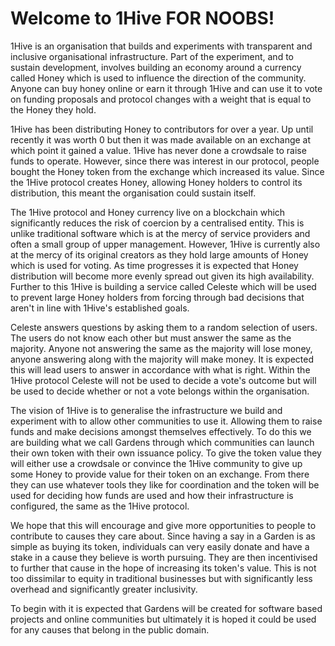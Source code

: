 # Welcome to 1Hive FOR NOOBS!

1Hive is an organisation that builds and experiments with transparent and inclusive organisational infrastructure. Part of the experiment, and to sustain development, involves building an economy around a currency called Honey which is used to influence the direction of the community. Anyone can buy honey online or earn it through 1Hive and can use it to vote on funding proposals and protocol changes with a weight that is equal to the Honey they hold.

1Hive has been distributing Honey to contributors for over a year. Up until recently it was worth 0 but then it was made available on an exchange at which point it gained a value. 1Hive has never done a crowdsale to raise funds to operate. However, since there was interest in our protocol, people bought the Honey token from the exchange which increased its value. Since the 1Hive protocol creates Honey, allowing Honey holders to control its distribution, this meant the organisation could sustain itself.

The 1Hive protocol and Honey currency live on a blockchain which significantly reduces the risk of coercion by a centralised entity. This is unlike traditional software which is at the mercy of service providers and often a small group of upper management. However, 1Hive is currently also at the mercy of its original creators as they hold large amounts of Honey which is used for voting. As time progresses it is expected that Honey distribution will become more evenly spread out given its high availability. Further to this 1Hive is building a service called Celeste which will be used to prevent large Honey holders from forcing through bad decisions that aren't in line with 1Hive's established goals.

Celeste answers questions by asking them to a random selection of users. The users do not know each other but must answer the same as the majority. Anyone not answering the same as the majority will lose money, anyone answering along with the majority will make money. It is expected this will lead users to answer in accordance with what is right. Within the 1Hive protocol Celeste will not be used to decide a vote's outcome but will be used to decide whether or not a vote belongs within the organisation.

The vision of 1Hive is to generalise the infrastructure we build and experiment with to allow other communities to use it. Allowing them to raise funds and make decisions amongst themselves effectively. To do this we are building what we call Gardens through which communities can launch their own token with their own issuance policy. To give the token value they will either use a crowdsale or convince the 1Hive community to give up some Honey to provide value for their token on an exchange. From there they can use whatever tools they like for coordination and the token will be used for deciding how funds are used and how their infrastructure is configured, the same as the 1Hive protocol.

We hope that this will encourage and give more opportunities to people to contribute to causes they care about. Since having a say in a Garden is as simple as buying its token, individuals can very easily donate and have a stake in a cause they believe is worth pursuing. They are then incentivised to further that cause in the hope of increasing its token's value. This is not too dissimilar to equity in traditional businesses but with significantly less overhead and significantly greater inclusivity.

To begin with it is expected that Gardens will be created for software based projects and online communities but ultimately it is hoped it could be used for any causes that belong in the public domain.


